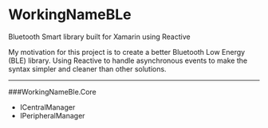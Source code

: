 # WorkingNameBLe

Bluetooth Smart library built for Xamarin using Reactive

My motivation for this project is to create a better Bluetooth Low Energy (BLE) library. Using Reactive to handle asynchronous events to make the syntax simpler and cleaner than other solutions. 

---
###WorkingNameBle.Core
- ICentralManager
- IPeripheralManager


